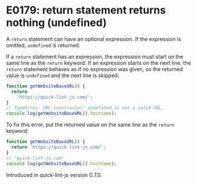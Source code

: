 # E0179: return statement returns nothing (undefined)

A `return` statement can have an optional expression. If the expression is
omitted, `undefined` is returned.

If a `return` statement has an expression, the expression must start on the same
line as the `return` keyword. If an expression starts on the next line, the
`return` statement behaves as if no expression was given, so the returned
value is `undefined` and the next line is skipped:

```javascript
function getWebsiteBaseURL() {
  return
    'https://quick-lint-js.com/';
}
// TypeError: URL constructor: undefined is not a valid URL.
console.log(getWebsiteBaseURL().hostname);
```

To fix this error, put the returned value on the same line as the `return`
keyword:

```javascript
function getWebsiteBaseURL() {
  return 'https://quick-lint-js.com/';
}
// "quick-lint-js.com"
console.log(getWebsiteBaseURL().hostname);
```

Introduced in quick-lint-js version 0.7.0.
